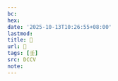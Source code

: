 ```yaml
---
bc:
hex:
date: '2025-10-13T10:26:55+08:00'
lastmod:
title: 􀯯
url: 􀯯
tags: [壬]
src: DCCV
note:
---
```

